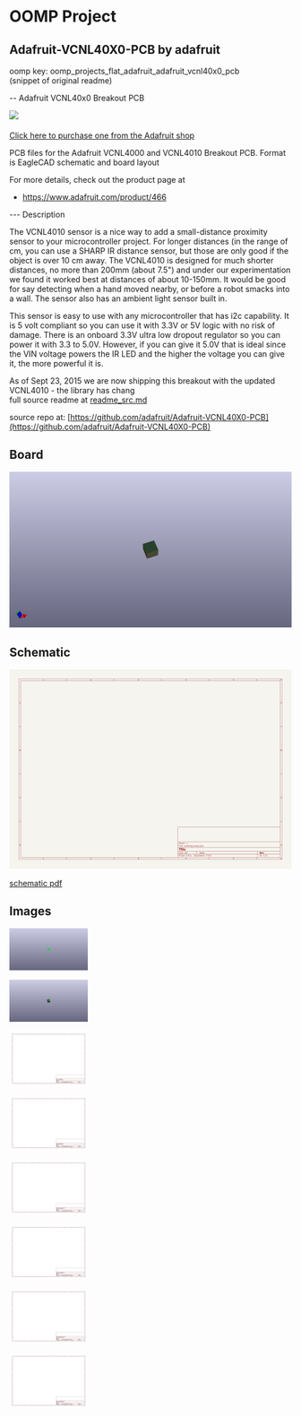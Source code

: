 # OOMP Project  
## Adafruit-VCNL40X0-PCB  by adafruit  
  
oomp key: oomp_projects_flat_adafruit_adafruit_vcnl40x0_pcb  
(snippet of original readme)  
  
-- Adafruit VCNL40x0 Breakout PCB  
  
<a href="http://www.adafruit.com/products/466"><img src="assets/image.jpg?raw=true" width="500px"><br/>  
Click here to purchase one from the Adafruit shop</a>  
  
PCB files for the Adafruit VCNL4000 and VCNL4010 Breakout PCB. Format is EagleCAD schematic and board layout  
  
For more details, check out the product page at  
  
  * https://www.adafruit.com/product/466  
  
--- Description  
  
The VCNL4010 sensor is a nice way to add a small-distance proximity sensor to your microcontroller project. For longer distances (in the range of cm, you can use a SHARP IR distance sensor, but those are only good if the object is over 10 cm away. The VCNL4010 is designed for much shorter distances, no more than 200mm (about 7.5") and under our experimentation we found it worked best at distances of about 10-150mm. It would be good for say detecting when a hand moved nearby, or before a robot smacks into a wall. The sensor also has an ambient light sensor built in.  
  
This sensor is easy to use with any microcontroller that has i2c capability. It is 5 volt compliant so you can use it with 3.3V or 5V logic with no risk of damage. There is an onboard 3.3V ultra low dropout regulator so you can power it with 3.3 to 5.0V. However, if you can give it 5.0V that is ideal since the VIN voltage powers the IR LED and the higher the voltage you can give it, the more powerful it is.  
  
As of Sept 23, 2015 we are now shipping this breakout with the updated VCNL4010 - the library has chang  
  full source readme at [readme_src.md](readme_src.md)  
  
source repo at: [https://github.com/adafruit/Adafruit-VCNL40X0-PCB](https://github.com/adafruit/Adafruit-VCNL40X0-PCB)  
## Board  
  
[![working_3d.png](working_3d_600.png)](working_3d.png)  
## Schematic  
  
[![working_schematic.png](working_schematic_600.png)](working_schematic.png)  
  
[schematic pdf](working_schematic.pdf)  
## Images  
  
[![working_3D_bottom.png](working_3D_bottom_140.png)](working_3D_bottom.png)  
  
[![working_3D_top.png](working_3D_top_140.png)](working_3D_top.png)  
  
[![working_assembly_page_01.png](working_assembly_page_01_140.png)](working_assembly_page_01.png)  
  
[![working_assembly_page_02.png](working_assembly_page_02_140.png)](working_assembly_page_02.png)  
  
[![working_assembly_page_03.png](working_assembly_page_03_140.png)](working_assembly_page_03.png)  
  
[![working_assembly_page_04.png](working_assembly_page_04_140.png)](working_assembly_page_04.png)  
  
[![working_assembly_page_05.png](working_assembly_page_05_140.png)](working_assembly_page_05.png)  
  
[![working_assembly_page_06.png](working_assembly_page_06_140.png)](working_assembly_page_06.png)  
